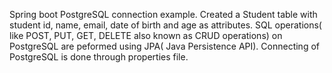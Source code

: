 Spring boot PostgreSQL connection example. Created a Student table with student id, name, email, date of birth and age as attributes. SQL operations( like POST, PUT, GET, DELETE also known as CRUD operations) on PostgreSQL are peformed using JPA( Java Persistence API). Connecting of PostgreSQL is done through properties file.
